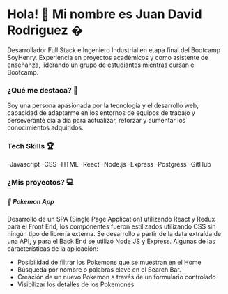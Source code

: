 
# Hola! 👋 Mi nombre es Juan David Rodriguez �

Desarrollador Full Stack e Ingeniero Industrial en etapa final del Bootcamp SoyHenry. Experiencia en proyectos académicos y como asistente de enseñanza, liderando un grupo de estudiantes mientras cursan el Bootcamp.

### ¿Qué me destaca? 🏅

Soy una persona apasionada por la tecnología y el desarrollo web, capacidad de adaptarme en los entornos de equipos de trabajo y perseverante día a día para actualizar, reforzar y aumentar los conocimientos adquiridos.

### Tech Skills 🏆
-Javascript
-CSS
-HTML
-React
-Node.js
-Express
-Postgress
-GitHub
### ¿Mis proyectos? 💻

##### 👾 Pokemon App

Desarrollo de un SPA (Single Page Application) utilizando React y Redux para el Front End, los componentes fueron estilizados utilizando CSS sin ningún tipo de librería externa. Se desarrollo a partir de la data extraída de una API, y para el Back End se utilizó Node JS y Express. Algunas de las características de la aplicación:
- Posibilidad de filtrar los Pokemons que se muestran en el Home
- Búsqueda por nombre o palabras clave en el Search Bar.
- Creación de un nuevo Pokemon a través de un formulario controlado
- Visibilizar los detalles de los Pokemones


